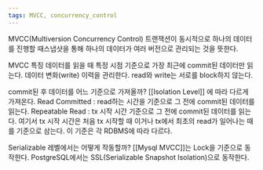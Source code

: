 ```yaml
---
tags: MVCC, concurrency_control
---
```

MVCC(Multiversion Concurrency Control) 트랜잭션이 동시적으로 하나의 데이터를 진행할 때스냅샷을 통해 하나의 데이터가 여러 버전으로 관리되는 것을 뜻한다.

MVCC 특징
데이터를 읽을 때 특정 시점 기준으로 가장 최근에 commit된 데이터만 읽는다.
데이터 변화(write) 이력을 관리한다.
read와 write는 서로를 block하지 않는다.

commit된 후 데이터를 어느 기준으로 가져올까?
[[Isolation Level]] 에 따라 다르게 가져온다.
Read Committed : read하는 시간을 기준으로 그 전에 commit된 데이터를 읽는다.
Repeatable Read : tx 시작 시간 기준으로 그 전에 commit된 데이터를 읽는다.
여기서 tx 시작 시간은 처음 tx 시작할 때 이거나 tx에서 최초의 read가 일어나는 때를 기준으로 삼는다. 이 기준은 각 RDBMS에 따라 다르다.

Serializable 레벨에서는 어떻게 작동할까?
[[Mysql MVCC]]는 Lock을 기준으로 동작한다.
PostgreSQL에서는 SSL(Serializable Snapshot Isolation)으로 동작한다.



